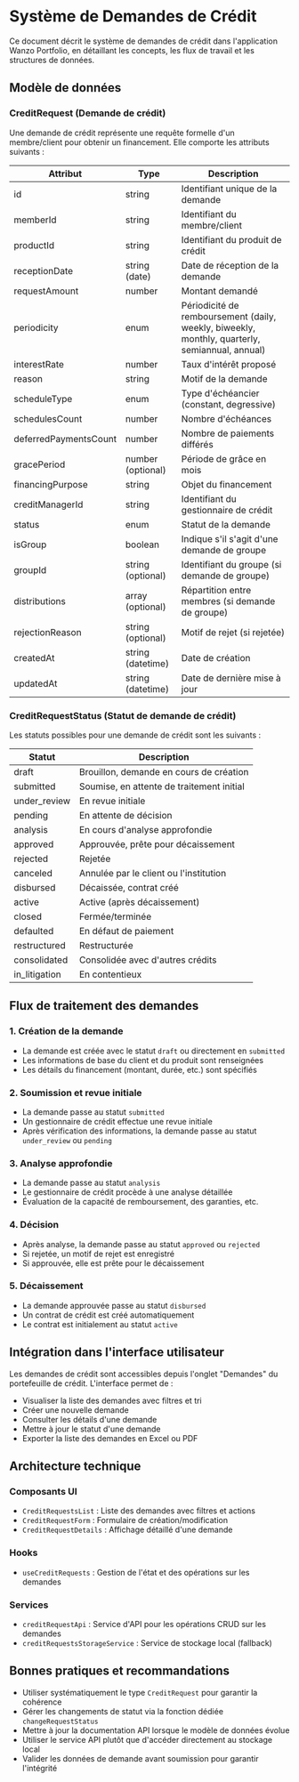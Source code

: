 # Système de Demandes de Crédit

Ce document décrit le système de demandes de crédit dans l'application Wanzo Portfolio, en détaillant les concepts, les flux de travail et les structures de données.

## Modèle de données

### CreditRequest (Demande de crédit)

Une demande de crédit représente une requête formelle d'un membre/client pour obtenir un financement. Elle comporte les attributs suivants :

| Attribut | Type | Description |
|----------|------|-------------|
| id | string | Identifiant unique de la demande |
| memberId | string | Identifiant du membre/client |
| productId | string | Identifiant du produit de crédit |
| receptionDate | string (date) | Date de réception de la demande |
| requestAmount | number | Montant demandé |
| periodicity | enum | Périodicité de remboursement (daily, weekly, biweekly, monthly, quarterly, semiannual, annual) |
| interestRate | number | Taux d'intérêt proposé |
| reason | string | Motif de la demande |
| scheduleType | enum | Type d'échéancier (constant, degressive) |
| schedulesCount | number | Nombre d'échéances |
| deferredPaymentsCount | number | Nombre de paiements différés |
| gracePeriod | number (optional) | Période de grâce en mois |
| financingPurpose | string | Objet du financement |
| creditManagerId | string | Identifiant du gestionnaire de crédit |
| status | enum | Statut de la demande |
| isGroup | boolean | Indique s'il s'agit d'une demande de groupe |
| groupId | string (optional) | Identifiant du groupe (si demande de groupe) |
| distributions | array (optional) | Répartition entre membres (si demande de groupe) |
| rejectionReason | string (optional) | Motif de rejet (si rejetée) |
| createdAt | string (datetime) | Date de création |
| updatedAt | string (datetime) | Date de dernière mise à jour |

### CreditRequestStatus (Statut de demande de crédit)

Les statuts possibles pour une demande de crédit sont les suivants :

| Statut | Description |
|--------|-------------|
| draft | Brouillon, demande en cours de création |
| submitted | Soumise, en attente de traitement initial |
| under_review | En revue initiale |
| pending | En attente de décision |
| analysis | En cours d'analyse approfondie |
| approved | Approuvée, prête pour décaissement |
| rejected | Rejetée |
| canceled | Annulée par le client ou l'institution |
| disbursed | Décaissée, contrat créé |
| active | Active (après décaissement) |
| closed | Fermée/terminée |
| defaulted | En défaut de paiement |
| restructured | Restructurée |
| consolidated | Consolidée avec d'autres crédits |
| in_litigation | En contentieux |

## Flux de traitement des demandes

### 1. Création de la demande

- La demande est créée avec le statut `draft` ou directement en `submitted`
- Les informations de base du client et du produit sont renseignées
- Les détails du financement (montant, durée, etc.) sont spécifiés

### 2. Soumission et revue initiale

- La demande passe au statut `submitted`
- Un gestionnaire de crédit effectue une revue initiale
- Après vérification des informations, la demande passe au statut `under_review` ou `pending`

### 3. Analyse approfondie

- La demande passe au statut `analysis`
- Le gestionnaire de crédit procède à une analyse détaillée
- Évaluation de la capacité de remboursement, des garanties, etc.

### 4. Décision

- Après analyse, la demande passe au statut `approved` ou `rejected`
- Si rejetée, un motif de rejet est enregistré
- Si approuvée, elle est prête pour le décaissement

### 5. Décaissement

- La demande approuvée passe au statut `disbursed`
- Un contrat de crédit est créé automatiquement
- Le contrat est initialement au statut `active`

## Intégration dans l'interface utilisateur

Les demandes de crédit sont accessibles depuis l'onglet "Demandes" du portefeuille de crédit. L'interface permet de :

- Visualiser la liste des demandes avec filtres et tri
- Créer une nouvelle demande
- Consulter les détails d'une demande
- Mettre à jour le statut d'une demande
- Exporter la liste des demandes en Excel ou PDF

## Architecture technique

### Composants UI

- `CreditRequestsList` : Liste des demandes avec filtres et actions
- `CreditRequestForm` : Formulaire de création/modification
- `CreditRequestDetails` : Affichage détaillé d'une demande

### Hooks

- `useCreditRequests` : Gestion de l'état et des opérations sur les demandes

### Services

- `creditRequestApi` : Service d'API pour les opérations CRUD sur les demandes
- `creditRequestsStorageService` : Service de stockage local (fallback)

## Bonnes pratiques et recommandations

- Utiliser systématiquement le type `CreditRequest` pour garantir la cohérence
- Gérer les changements de statut via la fonction dédiée `changeRequestStatus`
- Mettre à jour la documentation API lorsque le modèle de données évolue
- Utiliser le service API plutôt que d'accéder directement au stockage local
- Valider les données de demande avant soumission pour garantir l'intégrité
